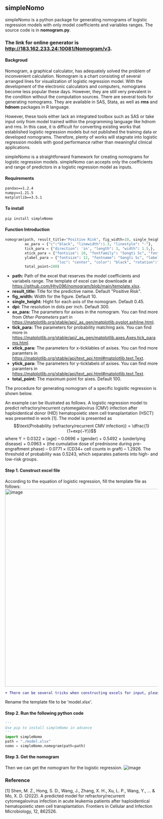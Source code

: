 ## simpleNomo

simpleNomo is a python package for generating nomograms of logistic regression models with only model coefficients and variables ranges. The source code is in **nomogram.py**.

### The link for online generator is <http://183.162.233.24:10081/Nomogram/v3>.

#### Backgroud
Nomogram, a graphical calculator, has adequately solved the problem of inconvenient calculation. Nomogram is a chart consisting of several arranged lines for visualization of logistic regression model. With the development of the electronic calculators and computers, nomograms become less popular these days. However, they are still very prevalent in the condition without the computation sources. There are several tools for generating nomograms. They are available in SAS, Stata, as well as **rms** and **hdnom** packages in R language.

However, these tools either lack an integrated toolbox such as SAS or take input only from model trained within the programming language like hdnom and rms. In this case, it is difficult for converting existing works that established logistic regression models but not published the training data or developed nomograms. Therefore, plenty of works will stagnate into logistic regression models with good performance rather than meaningful clinical applications.  

simpleNomo is a straightforward framework for creating nomograms for logistic regression models. simpleNomo can accepts only the coefficients
and range of predictors in a logistic regression model as inputs.

#### Requirements
```txt
pandas==1.2.4
numpy==1.21.5
matplotlib==3.5.1
```

#### To install
```terminal
pip install simpleNomo
```

#### Function Introduction
```python
nomogram(path, result_title="Positive Risk", fig_width=10, single_height=0.45, dpi=300,
         ax_para = {"c":"black", "linewidth":1.3, "linestyle": "-"},
         tick_para = {"direction": 'in', "length": 3, "width": 1.5,},
         xtick_para = {"fontsize": 10, "fontfamily": "Songti Sc", "fontweight": "bold"},
         ylabel_para = {"fontsize": 12, "fontname": "Songti Sc", "labelpad":100, 
                        "loc": "center", "color": "black", "rotation":"horizontal"},
         total_point=100)
```
- **path:** Path of the excel that reserves the model coefficients and variabels range. The template of excel can be downloade at https://github.com/Hhy096/nomogram/blob/main/template.xlsx.
- **result_title:** Title for the predictive name. Default "Positive Risk".
- **fig_width:** Width for the figure. Default 10.
- **single_height:** Hight for each axis of the nomogram. Default 0.45.
- **dpi:** The resolution in dots per inch. Default 300.
- **ax_para:** The parameters for axises in the nomogram. You can find more from *Other Parameters* part in https://matplotlib.org/stable/api/_as_gen/matplotlib.pyplot.axhline.html.
- **tick_para:** The parameters for probability matching axis. You can find more in https://matplotlib.org/stable/api/_as_gen/matplotlib.axes.Axes.tick_params.html.
- **xtick_para:** The parameters for x-ticklables of axises. You can find more paramters in https://matplotlib.org/stable/api/text_api.html#matplotlib.text.Text.
- **ytick_para:** The parameters for y-ticklabels of axises. You can find more paramters in https://matplotlib.org/stable/api/text_api.html#matplotlib.text.Text.
- **total_point:** The maximum point for aixes. Default 100.

The procedure for generating nomogram of a specific logisitic regression is shown below.

An example can be illustrated as follows. A logistic regression model to predict refractory/recurrent cytomegalovirus (CMV) infection after haploidentical donor (HID) hematopoietic stem cell transplantation (HSCT) was presented in work [1]. The model is presented as
$$\text{Probability (refractory/recurrent CMV infection)} = \dfrac{1}{1+exp(−Y)}$$
where Y = 0.0322 × (age) – 0.0696 × (gender) + 0.5492 × (underlying disease) + 0.0963 × (the cumulative dose of prednisone during pre- engraftment phase) – 0.0771 × (CD34+ cell counts in graft) – 1.2926. The threshold of probability was 0.5243, which separates patients into high- and low-risk groups.

#### Step 1. Construct excel file
According to the equation of logistic regression, fill the template file as follows:
<img width="652" alt="image" src="https://user-images.githubusercontent.com/105685749/210125549-5281415f-79d5-43ad-b956-ef4d1227a041.png">

```diff
+ There can be several tricks when constructing excels for input, please check excel_construction.md for detials.
```

Rename the template file to be 'model.xlsx'.

#### Step 2. Run the following python code 
```python
'''
Use pip to install simpleNomo in advance
'''
import simpleNomo
path = "./model.xlsx"
nomo = simpleNomo.nomogram(path=path)
```

#### Step 3. Get the nomogram
Then we can get the nomogram for the logistic regression.
![image](https://user-images.githubusercontent.com/105685749/229339773-a6c1b4d1-03fd-4b0c-8165-d76607c7714d.png)

<!--![image](https://user-images.githubusercontent.com/105685749/210125610-5f55d5c4-c270-41e3-8f3c-8d9174cfda58.png)-->

### Reference
[1] Shen, M. Z., Hong, S. D., Wang, J., Zhang, X. H., Xu, L. P., Wang, Y., ... & Mo, X. D. (2022). A predicted model for refractory/recurrent cytomegalovirus infection in acute leukemia patients after haploidentical hematopoietic stem cell transplantation. Frontiers in Cellular and Infection Microbiology, 12, 862526.
